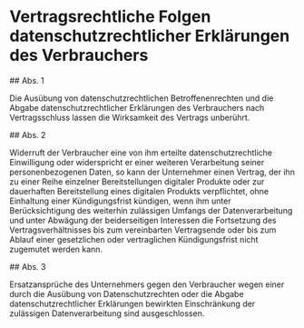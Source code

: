 # Vertragsrechtliche Folgen datenschutzrechtlicher Erklärungen des Verbrauchers



\#\# Abs. 1

 Die Ausübung von datenschutzrechtlichen Betroffenenrechten und die Abgabe datenschutzrechtlicher Erklärungen des Verbrauchers nach Vertragsschluss lassen die Wirksamkeit des Vertrags unberührt.

\#\# Abs. 2

 Widerruft der Verbraucher eine von ihm erteilte datenschutzrechtliche Einwilligung oder widerspricht er einer weiteren Verarbeitung seiner personenbezogenen Daten, so kann der Unternehmer einen Vertrag, der ihn zu einer Reihe einzelner Bereitstellungen digitaler Produkte oder zur dauerhaften Bereitstellung eines digitalen Produkts verpflichtet, ohne Einhaltung einer Kündigungsfrist kündigen, wenn ihm unter Berücksichtigung des weiterhin zulässigen Umfangs der Datenverarbeitung und unter Abwägung der beiderseitigen Interessen die Fortsetzung des Vertragsverhältnisses bis zum vereinbarten Vertragsende oder bis zum Ablauf einer gesetzlichen oder vertraglichen Kündigungsfrist nicht zugemutet werden kann.

\#\# Abs. 3

 Ersatzansprüche des Unternehmers gegen den Verbraucher wegen einer durch die Ausübung von Datenschutzrechten oder die Abgabe datenschutzrechtlicher Erklärungen bewirkten Einschränkung der zulässigen Datenverarbeitung sind ausgeschlossen. 

